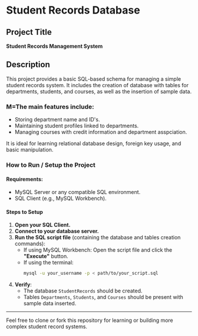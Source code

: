 # Student Records Database

## Project Title
**Student Records Management System**

## Description
This project provides a basic SQL-based schema for managing a simple student records system. It includes the creation of database with tables for departments, students, and courses, as well as the insertion of sample data.

### M=The main features include:
- Storing department name and ID's.
- Maintaining student profiles linked to departments.
- Managing courses with credit information and department asspciation.


It is ideal for learning relational database design, foreign key usage, and basic manipulation.

### How to Run / Setup the Project

#### Requirements:
- MySQL Server or any compatible SQL environment.
- SQL Client (e.g., MySQL Workbench).

#### Steps to Setup

1. **Open your SQL Client.**
2. **Connect to your database server.**
3. **Run the SQL script file** (containing the database and tables creation commands):
   - If using MySQL Workbench: Open the script file and click the **"Execute"** button.
   - If using the terminal:  
     ```bash
     mysql -u your_username -p < path/to/your_script.sql
     ```
4. **Verify**:
   - The database `StudentRecords` should be created.
   - Tables `Departments`, `Students`, and `Courses` should be present with sample data inserted.

---

Feel free to clone or fork this repository for learning or building more complex student record systems.